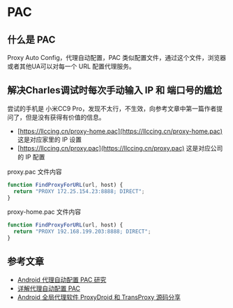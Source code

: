 # PAC

## 什么是 PAC

Proxy Auto Config，代理自动配置，PAC 类似配置文件，通过这个文件，浏览器或者其他UA可以对每一个 URL 配置代理服务。

## 解决Charles调试时每次手动输入 IP 和 端口号的尴尬

尝试的手机是 小米CC9 Pro，发现不太行，不生效，向参考文章中第一篇作者提问了，但是没有获得有价值的信息。

- [https://llccing.cn/proxy-home.pac](https://llccing.cn/proxy-home.pac) 这是对应家里的 IP 设置
- [https://llccing.cn/proxy.pac](https://llccing.cn/proxy.pac) 这是对应公司的 IP 配置


proxy.pac 文件内容
```js
function FindProxyForURL(url, host) {
  return "PROXY 172.25.154.23:8888; DIRECT";
}
```

proxy-home.pac 文件内容
```js
function FindProxyForURL(url, host) {
  return "PROXY 192.168.199.203:8888; DIRECT";
}
```

## 参考文章

- [Android 代理自动配置 PAC 研究](https://juejin.im/post/5a93cfebf265da4e951908af)
- [详解代理自动配置 PAC](https://www.barretlee.com/blog/2016/08/25/pac-file/)
- [Android 全局代理软件 ProxyDroid 和 TransProxy 源码分享](https://blog.csdn.net/testcs_dn/article/details/78526471)